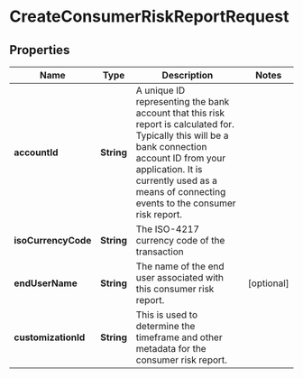 

# CreateConsumerRiskReportRequest


## Properties

| Name | Type | Description | Notes |
|------------ | ------------- | ------------- | -------------|
|**accountId** | **String** | A unique ID representing the bank account that this risk report is calculated for. Typically this will be a bank connection account ID from your application. It is currently used as a means of connecting events to the consumer risk report. |  |
|**isoCurrencyCode** | **String** | The ISO-4217 currency code of the transaction |  |
|**endUserName** | **String** | The name of the end user associated with this consumer risk report. |  [optional] |
|**customizationId** | **String** | This is used to determine the timeframe and other metadata for the consumer risk report. |  |



